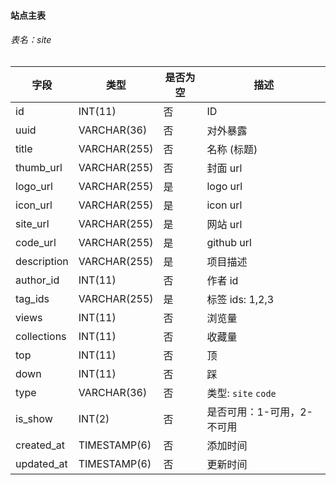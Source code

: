 #### 站点主表

###### 表名：site

| 字段        | 类型         | 是否为空 | 描述                       |
| ----------- | ------------ | -------- | -------------------------- |
| id          | INT(11)      | 否       | ID                         |
| uuid        | VARCHAR(36)  | 否       | 对外暴露                   |
| title       | VARCHAR(255) | 否       | 名称 (标题)                |
| thumb_url   | VARCHAR(255) | 否       | 封面 url                   |
| logo_url    | VARCHAR(255) | 是       | logo url                   |
| icon_url    | VARCHAR(255) | 是       | icon url                   |
| site_url    | VARCHAR(255) | 是       | 网站 url                   |
| code_url    | VARCHAR(255) | 是       | github url                 |
| description | VARCHAR(255) | 是       | 项目描述                   |
| author_id   | INT(11)      | 否       | 作者 id                    |
| tag_ids     | VARCHAR(255) | 是       | 标签 ids: 1,2,3            |
| views       | INT(11)      | 否       | 浏览量                     |
| collections | INT(11)      | 否       | 收藏量                     |
| top         | INT(11)      | 否       | 顶                         |
| down        | INT(11)      | 否       | 踩                         |
| type        | VARCHAR(36)  | 否       | 类型: `site` `code`        |
| is_show     | INT(2)       | 否       | 是否可用：1-可用，2-不可用 |
| created_at  | TIMESTAMP(6) | 否       | 添加时间                   |
| updated_at  | TIMESTAMP(6) | 否       | 更新时间                   |

